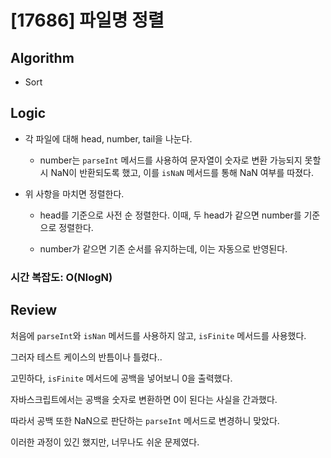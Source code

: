 # [17686] 파일명 정렬

## Algorithm

- Sort

## Logic

- 각 파일에 대해 head, number, tail을 나눈다.

  - number는 `parseInt` 메서드를 사용하여 문자열이 숫자로 변환 가능되지 못할시 NaN이 반환되도록 했고, 이를 `isNaN` 메서드를 통해 NaN 여부를 따졌다.

- 위 사항을 마치면 정렬한다.

  - head를 기준으로 사전 순 정렬한다. 이때, 두 head가 같으면 number를 기준으로 정렬한다.

  - number가 같으면 기존 순서를 유지하는데, 이는 자동으로 반영된다.

### 시간 복잡도: O(NlogN)

## Review

처음에 `parseInt`와 `isNan` 메서드를 사용하지 않고, `isFinite` 메서드를 사용했다.

그러자 테스트 케이스의 반틈이나 틀렸다..

고민하다, `isFinite` 메서드에 공백을 넣어보니 0을 출력했다. 

자바스크립트에서는 공백을 숫자로 변환하면 0이 된다는 사실을 간과했다.

따라서 공백 또한 NaN으로 판단하는 `parseInt` 메서드로 변경하니 맞았다.

이러한 과정이 있긴 했지만, 너무나도 쉬운 문제였다.
